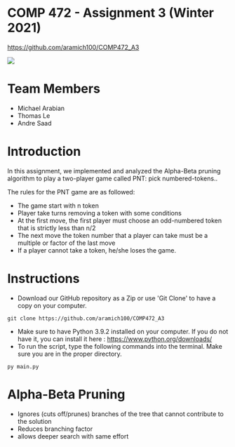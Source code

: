 # COMP 472 - Assignment 3 (Winter 2021)
https://github.com/aramich100/COMP472_A3

<img src="https://fas.concordia.ca/adfs/portal/logo/logo.png?id=728F70A3E333A7E7AB58C4185D855224308D7AA511313D14AFF478183F60D900">
 
 
# Team Members
- Michael Arabian
- Thomas Le
- Andre Saad


# Introduction
In this assignment, we implemented and analyzed the Alpha-Beta pruning algorithm to play a two-player game called
PNT: pick numbered-tokens..

The rules for the PNT game are as followed:
- The game start with n token
- Player take turns removing a token with some conditions
- At the first move, the first player must choose an odd-numbered token that is strictly less than n/2
- The next move the token number that a player can take must be a multiple or factor of the last move
- If a player cannot take a token, he/she loses the game.

# Instructions
  
- Download our GitHub repository as a Zip or use 'Git Clone' to have a copy on your computer. <br />
```
git clone https://github.com/aramich100/COMP472_A3

```
- Make sure to have Python 3.9.2 installed on your computer. If you do not have it, you can install it here : https://www.python.org/downloads/  <br />
- To run the script, type the following commands into the terminal. Make sure you are in the proper directory.

```
py main.py 
```

# Alpha-Beta Pruning
- Ignores (cuts off/prunes) branches of the tree that cannot contribute to the solution
- Reduces branching factor
- allows deeper search with same effort
